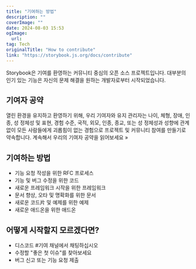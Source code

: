 ```yaml
---
title: "기여하는 방법"
description: ""
coverImage: ""
date: 2024-08-03 15:53
ogImage: 
  url: 
tag: Tech
originalTitle: "How to contribute"
link: "https://storybook.js.org/docs/contribute"
---
```





Storybook은 기여를 환영하는 커뮤니티 중심의 오픈 소스 프로젝트입니다. 대부분의 인기 있는 기능은 자신의 문제 해결을 원하는 개발자로부터 시작되었습니다.

## 기여자 공약

열린 환경을 유지하고 환영하기 위해, 우리 기여자와 유지 관리자는 나이, 체형, 장애, 인종, 성 정체성 및 표현, 경험 수준, 국적, 외모, 인종, 종교, 또는 성 정체성과 성향에 관계없이 모든 사람들에게 괴롭힘이 없는 경험으로 프로젝트 및 커뮤니티 참여를 만들기로 약속합니다. 계속해서 우리의 기여자 공약을 읽어보세요 »

## 기여하는 방법



- 기능 요청 작성을 위한 RFC 프로세스
- 기능 및 버그 수정을 위한 코드
- 새로운 프레임워크 시작을 위한 프레임워크
- 문서 향상, 오타 및 명확화를 위한 문서
- 새로운 코드片 및 예제를 위한 예제
- 새로운 애드온을 위한 애드온

## 어떻게 시작할지 모르겠다면?

- 디스코드 #기여 채널에서 채팅하십시오
- 수정할 "좋은 첫 이슈"를 찾아보세요
- 버그 신고 또는 기능 요청 제출